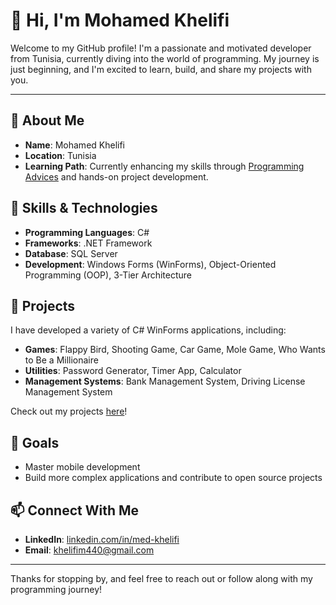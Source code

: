 # 👋 Hi, I'm Mohamed Khelifi

Welcome to my GitHub profile! I'm a passionate and motivated developer from Tunisia, currently diving into the world of programming. My journey is just beginning, and I'm excited to learn, build, and share my projects with you.

---

## 🚀 About Me
- **Name**: Mohamed Khelifi
- **Location**: Tunisia
- **Learning Path**: Currently enhancing my skills through [Programming Advices](https://programmingadvices.com/) and hands-on project development.

## 🧰 Skills & Technologies
- **Programming Languages**: C#
- **Frameworks**: .NET Framework
- **Database**: SQL Server
- **Development**: Windows Forms (WinForms), Object-Oriented Programming (OOP), 3-Tier Architecture

## 📝 Projects
I have developed a variety of C# WinForms applications, including:
- **Games**: Flappy Bird, Shooting Game, Car Game, Mole Game, Who Wants to Be a Millionaire
- **Utilities**: Password Generator, Timer App, Calculator
- **Management Systems**: Bank Management System, Driving License Management System

Check out my projects [here](https://github.com/med-khelifi/C-WinformsProjects.git)!

## 🎯 Goals
- Master mobile development
- Build more complex applications and contribute to open source projects

## 📫 Connect With Me
- **LinkedIn**: [linkedin.com/in/med-khelifi](#)
- **Email**: [khelifim440@gmail.com](#)

---

Thanks for stopping by, and feel free to reach out or follow along with my programming journey!
